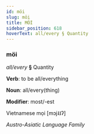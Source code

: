 ```yaml
---
id: möi
slug: möi
title: MÖİ
sidebar_position: 618
hoverText: all/every § Quantity
---
```


### möi

*all/every* **§** Quantity

**Verb**: to be all/everything

**Noun**: all/every(thing)

**Modifier**: most/-est

Vietnamese mọi   [mɔj˨˩ʔ]

*Austro-Asiatic Language Family*